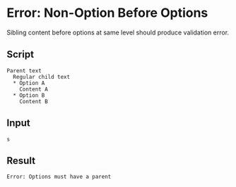 # Error: Non-Option Before Options

Sibling content before options at same level should produce validation error.

## Script
```cuentitos
Parent text
  Regular child text
  * Option A
    Content A
  * Option B
    Content B
```

## Input
```input
s
```

## Result
```result
Error: Options must have a parent
```
